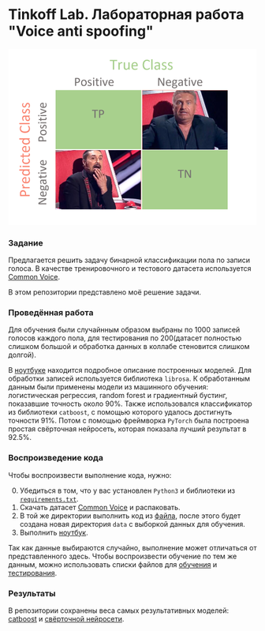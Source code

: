 # Tinkoff Lab. Лабораторная работа "Voice anti spoofing"

![This is an image](mem.png)

### Задание

Предлагается решить задачу бинарной классификации пола по записи голоса. В качестве тренировочного и тестового датасета используется [Common Voice](https://commonvoice.mozilla.org/ru/datasets). 

В этом репозитории представлено моё решение задачи.


### Проведённая работа

Для обучения были случайнным образом выбраны по 1000 записей голосов каждого пола, для тестирования по 200(датасет полностью слишком большой и обработка данных в коллабе стеновится слишком долгой). 


В [ноутбуке](voices.ipynb) находится подробное описание построенных моделей. Для обработки записей используется библиотека `librosa`. К обработанным данным были применены модели из машинного обучения: логистическая регрессия, random forest  и градиентный бустинг, показавшие точность около 90%. Также использовался классификатор из библиотеки `catboost`, с помощью которого удалось достигнуть точности 91%. Потом с помощью фреймворка `PyTorch` была построена простая свёрточная нейросеть, которая показала лучший результат в 92.5%.


### Воспроизведение кода

Чтобы воспроизвести выполнение кода, нужно:

0. Убедиться в том, что у вас установлен `Python3` и библиотеки из [`requirements.txt`](requirements.txt).
1. Скачать датасет [Common Voice](https://commonvoice.mozilla.org/ru/datasets) и распаковать.
2. В той же директории выполнить код из [файла](preprocess.py), после этого будет создана новая директория `data` с выборкой данных для обучения.
3. Выполнить [ноутбук](voices.ipynb).

Так как данные выбираются случайно, выполнение может отличаться от представленного здесь. Чтобы воспроизвести обучение по тем же данным, можно использовать списки файлов для [обучения](train.csv) и [тестирования](test.csv).


### Результаты

В репозитории сохранены веса самых результативных моделей: [catboost](cb_model.cbm) и [свёрточной нейросети](net_model.pth).
